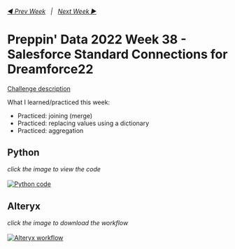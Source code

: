 <h6><a href="..\preppin-data-2022-37\README.md">◀  Prev Week</a>&nbsp;&nbsp;&nbsp;|&nbsp;&nbsp;&nbsp;<a href="..\preppin-data-2022-39\README.md">Next Week  ▶</a></h6>

# Preppin' Data 2022 Week 38 - Salesforce Standard Connections for Dreamforce22

[Challenge description](https://preppindata.blogspot.com/2022/09/2022-week-38-salesforce-standard.html)

What I learned/practiced this week:
* Practiced: joining (merge)
* Practiced: replacing values using a dictionary
* Practiced: aggregation

## Python
<i>click the image to view the code</i><br>
<br>
<a href="preppin-data-2022-38.py">
<img src="img-python-code-2022-38.png?raw=true" alt="Python code">
</a>

## Alteryx
<i>click the image to download the workflow</i><br>
<br>
<a href="preppin-data-2022-38.yxzp">
<img src="img-alteryx-2022-38.png?raw=true" alt="Alteryx workflow">
</a>